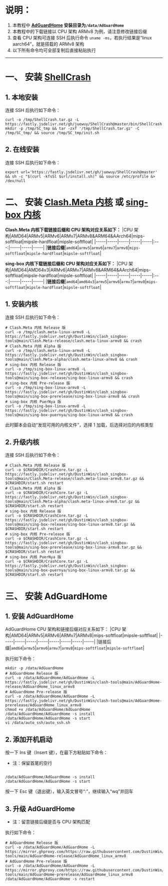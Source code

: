 # 说明：
1. 本教程中 **[AdGuardHome](https://github.com/AdguardTeam/AdGuardHome) 安装目录为`/data/AdGuardHome`**
2. 本教程中的下载链接以 CPU 架构 ARMv8 为例，请注意修改链接后缀
3. 查看 CPU 架构可连接 SSH 后执行命令 `uname -ms`，若执行结果是“linux aarch64”，就是搭载的 ARMv8 架构
4. 以下所有命令均可全部复制后直接粘贴执行
---
# 一、 安装 [ShellCrash](https://github.com/juewuy/ShellCrash)
## 1. 本地安装
连接 SSH 后执行如下命令：
```
curl -o /tmp/ShellCrash.tar.gz -L https://fastly.jsdelivr.net/gh/juewuy/ShellCrash@master/bin/ShellCrash.tar.gz
mkdir -p /tmp/SC_tmp && tar -zxf '/tmp/ShellCrash.tar.gz' -C /tmp/SC_tmp/ && source /tmp/SC_tmp/init.sh
```
## 2. 在线安装
连接 SSH 后执行如下命令：
```
export url='https://fastly.jsdelivr.net/gh/juewuy/ShellCrash@master' && sh -c "$(curl -kfsSl $url/install.sh)" && source /etc/profile &> /dev/null
```
# 二、 安装 [Clash.Meta 内核](https://github.com/MetaCubeX/mihomo) 或 [sing-box 内核](https://github.com/SagerNet/sing-box)
**Clash.Meta 内核下载链接后缀和 CPU 架构对应关系如下：**
|CPU 架构|AMD64|ARMv5|ARMv6|ARMv7|ARMv8&ARM64&AArch64|mips-softfloat|mipsle-hardfloat|mipsle-softfloat|
|-----|-----|-----|-----|-----|:---:|-----|-----|-----|
|**链接后缀**|`amd64`|`armv5`|`armv6`|`armv7`|`armv8`|`mips-softfloat`|`mipsle-hardfloat`|`mipsle-softfloat`|

**sing-box 内核下载链接后缀和 CPU 架构对应关系如下：**
|CPU 架构|AMD64|AMD64v3|ARMv6|ARMv7|ARMv8&ARM64&AArch64|mips-softfloat|mipsle-hardfloat|mipsle-softfloat|
|-----|-----|-----|-----|-----|:---:|-----|-----|-----|
|**链接后缀**|`amd64`|`amd64v3`|`armv5`|`armv6`|`armv7`|`armv8`|`mips-softfloat`|`mipsle-hardfloat`|`mipsle-softfloat`|

## 1. 安装内核
连接 SSH 后执行如下命令：
```
# Clash.Meta 内核 Release 版
curl -o /tmp/clash.meta-linux-armv8 -L https://fastly.jsdelivr.net/gh/DustinWin/clash_singbox-tools@main/Clash.Meta-release/clash.meta-linux-armv8 && crash
# Clash.Meta 内核 Alpha 版
curl -o /tmp/clash.meta-linux-armv8 -L https://fastly.jsdelivr.net/gh/DustinWin/clash_singbox-tools@main/Clash.Meta-alpha/clash.meta-linux-armv8 && crash
# sing-box 内核 Release 版
curl -o /tmp/sing-box-linux-armv8 -L https://fastly.jsdelivr.net/gh/DustinWin/clash_singbox-tools@main/sing-box-release/sing-box-linux-armv8 && crash
# sing-box 内核 Pre-release 版
curl -o /tmp/sing-box-linux-armv8 -L https://fastly.jsdelivr.net/gh/DustinWin/clash_singbox-tools@main/sing-box-prerelease/sing-box-linux-armv8 && crash
# sing-box 内核 PuerNya 版
curl -o /tmp/sing-box-linux-armv8 -L https://fastly.jsdelivr.net/gh/DustinWin/clash_singbox-tools@main/sing-box-puernya/sing-box-linux-armv8 && crash
```
此时脚本会自动“发现可用的内核文件”，选择 1 加载，后选择对应的内核类型  
## 2. 升级内核
连接 SSH 后执行如下命令：
```
# Clash.Meta 内核 Release 版
curl -o $CRASHDIR/CrashCore.tar.gz -L https://fastly.jsdelivr.net/gh/DustinWin/clash_singbox-tools@main/Clash.Meta-release/clash.meta-linux-armv8.tar.gz && $CRASHDIR/start.sh restart
# Clash.Meta 内核 Alpha 版
curl -o $CRASHDIR/CrashCore.tar.gz -L https://fastly.jsdelivr.net/gh/DustinWin/clash_singbox-tools@main/Clash.Meta-alpha/clash.meta-linux-armv8.tar.gz && $CRASHDIR/start.sh restart
# sing-box 内核 Release 版
curl -o $CRASHDIR/CrashCore.tar.gz -L https://fastly.jsdelivr.net/gh/DustinWin/clash_singbox-tools@main/sing-box-release/sing-box-linux-armv8.tar.gz && $CRASHDIR/start.sh restart
# sing-box 内核 Pre-release 版
curl -o $CRASHDIR/CrashCore.tar.gz -L https://fastly.jsdelivr.net/gh/DustinWin/clash_singbox-tools@main/sing-box-prerelease/sing-box-linux-armv8.tar.gz && $CRASHDIR/start.sh restart
# sing-box 内核 PuerNya 版
curl -o $CRASHDIR/CrashCore.tar.gz -L https://fastly.jsdelivr.net/gh/DustinWin/clash_singbox-tools@main/sing-box-puernya/sing-box-linux-armv8.tar.gz && $CRASHDIR/start.sh restart
```
# 三、 安装 AdGuardHome
## 1. 安装 AdGuardHome
AdGuardHome CPU 架构和链接后缀对应关系如下：
|CPU 架构|AMD64|ARMv5|ARMv6|ARMv7|ARMv8|mips-softfloat|mipsle-softfloat|
|-----|-----|-----|-----|-----|-----|-----|-----|
|链接后缀|`amd64`|`armv5`|`armv6`|`armv7`|`armv8`|`mips-softfloat`|`mipsle-softfloat`|

执行如下命令：
```
mkdir -p /data/AdGuardHome
# AdGuardHome Release 版
curl -o /data/AdGuardHome/AdGuardHome -L https://fastly.jsdelivr.net/gh/DustinWin/clash-tools@main/AdGuardHome-release/AdGuardHome_linux_armv8
# AdGuardHome Pre-release 版
curl -o /data/AdGuardHome/AdGuardHome -L https://fastly.jsdelivr.net/gh/DustinWin/clash-tools@main/AdGuardHome-prerelease/AdGuardHome_linux_armv8
chmod +x /data/AdGuardHome/AdGuardHome
/data/AdGuardHome/AdGuardHome -s install
/data/AdGuardHome/AdGuardHome -s start
vi /data/auto_ssh/auto_ssh.sh
```
## 2. 添加开机启动
按一下 Ins 键（Insert 键），在最下方粘贴如下命令：
- 注：保留首尾的空行

```

/data/AdGuardHome/AdGuardHome -s install
/data/AdGuardHome/AdGuardHome -s start

```
按一下 Esc 键（退出键），输入英文冒号“:”，继续输入“wq”并回车
## 3. 升级 AdGuardHome
- 注：留意链接后缀是否与 CPU 架构匹配

执行如下命令：
```
# AdGuardHome Release 版
curl -o /data/AdGuardHome/AdGuardHome -L https://mirror.ghproxy.com/https://raw.githubusercontent.com/DustinWin/clash-tools/main/AdGuardHome-release/AdGuardHome_linux_armv8
# AdGuardHome Pre-release 版
curl -o /data/AdGuardHome/AdGuardHome -L https://mirror.ghproxy.com/https://raw.githubusercontent.com/DustinWin/clash-tools/main/AdGuardHome-prerelease/AdGuardHome_linux_armv8
/data/AdGuardHome/AdGuardHome -s restart
```
